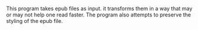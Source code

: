 This program takes epub files as input. it transforms them in a way that may or may not help one read faster. The program also attempts to preserve the styling of the epub file.
